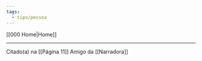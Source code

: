 ```yaml
---
tags:
  - tipo/pessoa
---
```

[[000 Home|Home]]
*** 

Citado(a) na [[Página 11]]
Amigo da [[Narradora]]
